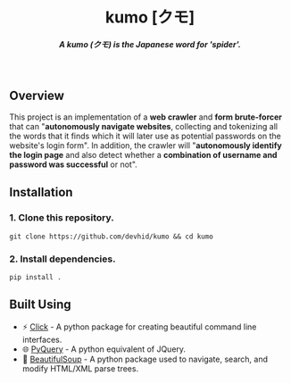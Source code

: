 <h1 align=center>kumo [クモ]</h1>
<h5 align=center>A kumo (クモ) is the Japanese word for 'spider'.</h5>

<br>

## Overview
This project is an implementation of a **web crawler** and **form brute-forcer** that can "**autonomously navigate websites**, collecting and tokenizing all the words that it finds which it will later use as potential passwords on the website's login form". In addition, the crawler will "**autonomously identify the login page** and also detect whether a **combination of username and password was successful** or not".

## Installation
### 1. Clone this repository. 
```
git clone https://github.com/devhid/kumo && cd kumo
```

### 2. Install dependencies.
```
pip install .
```

## Built Using
 * :zap: [Click](https://click.palletsprojects.com/en/7.x/) - A python package for creating beautiful command line interfaces.
 * :globe_with_meridians: [PyQuery](https://pythonhosted.org/pyquery/) - A python equivalent of JQuery.
 * 🥘 [BeautifulSoup](https://www.crummy.com/software/BeautifulSoup/bs4/doc/) - A python package used to navigate, search, and modify HTML/XML parse trees.
